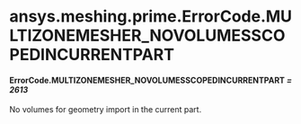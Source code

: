 <a id="ansys-meshing-prime-errorcode-multizonemesher-novolumesscopedincurrentpart"></a>

# ansys.meshing.prime.ErrorCode.MULTIZONEMESHER_NOVOLUMESSCOPEDINCURRENTPART

<a id="ansys.meshing.prime.ErrorCode.MULTIZONEMESHER_NOVOLUMESSCOPEDINCURRENTPART"></a>

#### ErrorCode.MULTIZONEMESHER_NOVOLUMESSCOPEDINCURRENTPART *= 2613*

No volumes for geometry import in the current part.

<!-- !! processed by numpydoc !! -->
